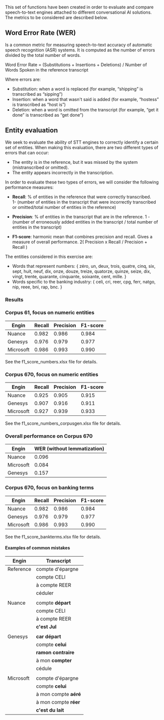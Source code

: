 This set of functions have been created in order to evaluate and compare speech-to-text engines attached to different conversational AI solutions. The metrics to be considered are described below. 

## Word Error Rate (WER)

Is a common metric for measuring speech-to-text accuracy of automatic speech recognition (ASR) systems. It is computed as the number of errors divided by the total number of words.

Word Error Rate = (Substitutions + Insertions + Deletions) / Number of Words Spoken in the reference transcript 

Where errors are:

- Substitution: when a word is replaced (for example, “shipping” is transcribed as “sipping”)
- Insertion: when a word that wasn't said is added (for example, “hostess” is transcribed as “host is”)
- Deletion: when a word is omitted from the transcript (for example, “get it done” is transcribed as “get done”)

## Entity evaluation

We seek to evaluate the ability of STT engines to correctly identify a certain set of entities. When making this evaluation, there are two different types of errors that can occur:

- The entity is in the reference, but it was missed by the system (mistranscribed or omitted).
- The entity appears incorrectly in the transcription.

In order to evaluate these two types of errors, we will consider the following performance measures:

- **Recall**: % of entities in the reference that were correctly transcribed.           
1- (number of entities in the transcript that were incorrectly transcribed or omitted/total number of entities in the reference)

- **Precision**: % of entities in the transcript that are in the reference.
1 - (number of erroneously added entities in the transcript / total number of entities in the transcript)

- **F1-score**: harmonic mean that combines precision and recall. Gives a measure of overall performance.
2( Precision x Recall / Precision + Recall )

The entities considered in this exercise are:

- Words that represent numbers: \{ zéro, un, deux, trois, quatre, cinq, six, sept, huit, neuf, dix, onze, douze, treize, quatorze, quinze, seize, dix, vingt, trente, quarante, cinquante, soixante, cent, mille. \}
- Words specific to the banking industry: \{ celi, cri, reer, cpg, ferr, natgo, nip, reee, bni, rap, bnc. \}

### Results 

### Corpus 61, focus on numeric entities

| Engin     | Recall  | Precision | F1-score |
|-----------|---------|-----------|----------|
| Nuance    | 0.982   |  0.986    | 0.984    |
| Genesys   | 0.976   |  0.979    | 0.977    |
| Microsoft | 0.986   |  0.993    | 0.990    |

See the f1_score_numbers.xlsx file for details. 


### Corpus 670, focus on numeric entities

| Engin     | Recall  | Precision | F1-score |
|-----------|---------|-----------|----------|
| Nuance    | 0.925   |  0.905    | 0.915    |
| Genesys   | 0.907   |  0.916    | 0.911    |
| Microsoft | 0.927   |  0.939    | 0.933    |

See the f1_score_numbers_corpusgen.xlsx file for details. 



### Overall performance on Corpus 670

| Engin    | WER (without lemmatization) |
|----------|------|
| Nuance   |0.096 |
| Microsoft|0.084 |
| Genesys  |0.157 |


### Corpus 670, focus on banking terms

| Engin     | Recall  | Precision | F1-score |
|-----------|---------|-----------|----------|
| Nuance    | 0.982   |  0.986    | 0.984    |
| Genesys   | 0.976   |  0.979    | 0.977    |
| Microsoft | 0.986   |  0.993    | 0.990    |

See the f1_score_bankterms.xlsx file for details. 


#### Examples of common mistakes 

| Engin      | Transcript |
|------------|------------|
| Reference  |compte d'épargne|
|            |compte CELI |
|            |à compte REER|
|            |céduler     |
|            |            |
| Nuance     |compte **départ** |
|            |compte CELI   |
|            |à compte REER |
|            |**c'est Jul** |
|            |              |
| Genesys    |**car départ**|
|            |compte **celui**|
|            |**ramon contraire**|
|            |à mon **compter** |
|            |cédule          |
|            |          |
| Microsoft  |compte d'épargne|
|            |compte **celui**|
|            |à mon compte **aéré**|
|            |à mon compte **réer**|
|            |**c'est du lait**|  